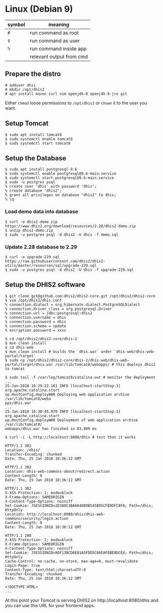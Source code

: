 # Linux (Debian 9)

| symbol | meaning |
| --- | --- |
| `#` | run command as root |
| `$` | run command as user |
| `%` | run command inside app |
| ` ` | relevant output from cmd |

## Prepare the distro

```
# adduser dhis
# mkdir /opt/dhis2
# apt install maven curl vim openjdk-8 openjdk-8-jre git
```

Either `chmod` loose permissions to `/opt/dhis2` or `chown` it to the
user you want.

## Setup Tomcat
```
$ sudo apt install tomcat8
$ sudo systemctl enable tomcat8
$ sudo systemctl start tomcat8
```

## Setup the Database

```
$ sudo apt install postgresql-9.6
$ sudo systemctl enable postgresql@9.6-main.service
$ sudo systemctl start postgresql@9.6-main.service
$ sudo -u postgres psql
% create user 'dhis' with password 'dhis';
% create database "dhis2";
% grant all privileges on database "dhis2" to dhis;
% \q
```

### Load demo data into database

```
$ curl -o dhis2-demo.zip https://www.dhis2.org/download/resources/2.28/dhis2-demo.zip
$ unzip dhis2-demo.zip
$ sudo -u postgres psql -d dhis2 -U dhis -f demo.sql
```

### Update 2.28 database to 2.29
```
$ curl -o upgrade-229.sql https://raw.githubusercontent.com/dhis2/dhis2-utils/master/resources/sql/upgrade-229.sql
$ sudo -u postgres psql -d dhis2 -U dhis -f upgrade-229.sql
```

## Setup the DHIS2 software

```
$ git clone git@github.com:dhis2/dhis2-core.git /opt/dhis2/dhis2-core
$ vim /opt/dhis2/dhis.conf
% connection.dialect = org.hibernate.dialect.PostgreSQLDialect
% connection.driver_class = org.postgresql.Driver
% connection.url = jdbc:postgresql:dhis2
% connection.username = dhis
% connection.password = dhis
% connection.schema = update
% encryption.password = xxxx

$ cd /opt/dhis2/dhis2-core/dhis-2
$ mvn clean install
$ cd dhis-web
$ mvn clean install # builds the `dhis.war` under `dhis-web/dhis-web-portal/target`
$ sudo cp /opt/dhis2/dhis2-core/dhis-2/dhis-web/dhis-web-portal/target/dhis.war /var/lib/tomcat8/webapps/ # this deploys dhis2 to tomcat

$ sudo tail -f /var/log/tomcat8/catalina.out # monitor the deployment
...
25-Jan-2018 10:29:22.161 INFO [localhost-startStop-3] org.apache.catalina.start
up.HostConfig.deployWAR Deploying web application archive /var/lib/tomcat8/weba
pps/dhis.war
...
25-Jan-2018 10:30:45.970 INFO [localhost-startStop-3] org.apache.catalina.start
up.HostConfig.deployWAR Deployment of web application archive /var/lib/tomcat8/
webapps/dhis.war has finished in 83,809 ms

$ curl -i -L http://localhost:8080/dhis # test that it works

HTTP/1.1 302
Location: /dhis/
Transfer-Encoding: chunked
Date: Thu, 25 Jan 2018 10:36:12 GMT

HTTP/1.1 302
Location: dhis-web-commons-about/redirect.action
Content-Length: 0
Date: Thu, 25 Jan 2018 10:36:12 GMT

HTTP/1.1 302
X-XSS-Protection: 1; mode=block
X-Frame-Options: SAMEORIGIN
X-Content-Type-Options: nosniff
Set-Cookie: JSESSIONID=2D389C3BA604089B545B95CFB9DFC8F0; Path=/dhis; HttpOnly
Location: http://localhost:8080/dhis/dhis-web-commons/security/login.action
Content-Length: 0
Date: Thu, 25 Jan 2018 10:36:12 GMT

HTTP/1.1 200
X-XSS-Protection: 1; mode=block
X-Frame-Options: SAMEORIGIN
X-Content-Type-Options: nosniff
Set-Cookie: JSESSIONID=A0F13BCD6E81A5FDD5C66EAFEBE8DCE4; Path=/dhis; HttpOnly
Cache-Control: no-cache, no-store, max-age=0, must-revalidate
Login-Page: true
Content-Type: text/html;charset=UTF-8
Transfer-Encoding: chunked
Date: Thu, 25 Jan 2018 10:36:12 GMT

<!DOCTYPE HTML>
...
```

At this point your Tomcat is serving DHIS2 on http://localhost:8080/dhis
and you can use this URL for your frontend apps.
